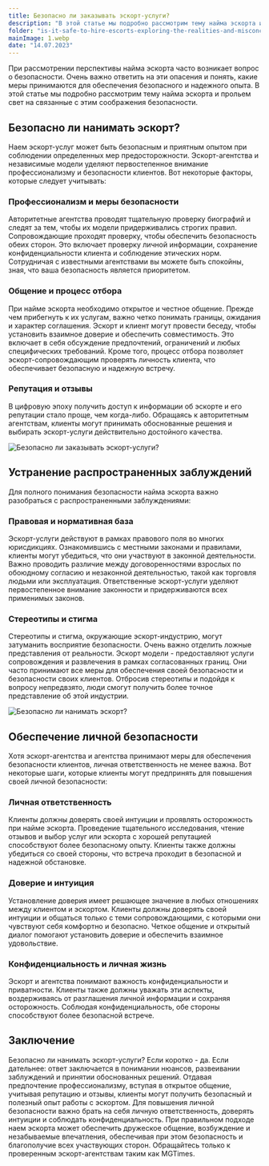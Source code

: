 ```yaml
---
title: Безопасно ли заказывать эскорт-услуги? 
description: "В этой статье мы подробно рассмотрим тему найма эскорта и прольем свет на связанные с этим соображения безопасности."
folder: "is-it-safe-to-hire-escorts-exploring-the-realities-and-misconceptions"
mainImage: 1.webp
date: "14.07.2023"
---
```


При рассмотрении перспективы найма эскорта часто возникает вопрос о безопасности. Очень важно ответить на эти опасения и понять, какие меры принимаются для обеспечения безопасного и надежного опыта. В этой статье мы подробно рассмотрим тему найма эскорта и прольем свет на связанные с этим соображения безопасности. 

## Безопасно ли нанимать эскорт?
Наем эскорт-услуг может быть безопасным и приятным опытом при соблюдении определенных мер предосторожности. Эскорт-агентства и независимые модели уделяют первостепенное внимание профессионализму и безопасности клиентов. Вот некоторые факторы, которые следует учитывать:


### Профессионализм и меры безопасности

Авторитетные агентства проводят тщательную проверку биографий и следят за тем, чтобы их модели придерживались строгих правил. Сопровождающие проходят проверку, чтобы обеспечить безопасность обеих сторон. Это включает проверку личной информации, сохранение конфиденциальности клиента и соблюдение этических норм. Сотрудничая с известными агентствами вы можете быть спокойны, зная, что ваша безопасность является приоритетом.

### Общение и процесс отбора

При найме эскорта необходимо открытое и честное общение. Прежде чем прибегнуть к их услугам, важно четко понимать границы, ожидания и характер соглашения. Эскорт и клиент могут провести беседу, чтобы установить взаимное доверие и обеспечить совместимость. Это включает в себя обсуждение предпочтений, ограничений и любых специфических требований. Кроме того, процесс отбора позволяет эскорт-сопровождающим проверять личность клиента, что обеспечивает безопасную и надежную встречу.

### Репутация и отзывы
В цифровую эпоху получить доступ к информации об эскорте и его репутации стало проще, чем когда-либо. Обращаясь к авторитетным агентствам, клиенты могут принимать обоснованные решения и выбирать эскорт-услуги действительно достойного качества.

![Безопасно ли заказывать эскорт-услуги?](/assets/img/media/is-it-safe-to-hire-escorts-exploring-the-realities-and-misconceptions/1.webp "Безопасно ли заказывать эскорт-услуги в Дубае")

## Устранение распространенных заблуждений
Для полного понимания безопасности найма эскорта важно разобраться с распространенными заблуждениями:

### Правовая и нормативная база
Эскорт-услуги действуют в рамках правового поля во многих юрисдикциях. Ознакомившись с местными законами и правилами, клиенты могут убедиться, что они участвуют в законной деятельности. Важно проводить различие между договоренностями взрослых по обоюдному согласию и незаконной деятельностью, такой как торговля людьми или эксплуатация. Ответственные эскорт-услуги уделяют первостепенное внимание законности и придерживаются всех применимых законов.

### Стереотипы и стигма
Стереотипы и стигма, окружающие эскорт-индустрию, могут затуманить восприятие безопасности. Очень важно отделить ложные представления от реальности. Эскорт модели - предоставляют услуги сопровождения и развлечения в рамках согласованных границ. Они часто принимают все меры для обеспечения своей безопасности и безопасности своих клиентов. Отбросив стереотипы и подойдя к вопросу непредвзято, люди смогут получить более точное представление об этой индустрии.

![Безопасно ли нанимать эскорт?](/assets/img/media/is-it-safe-to-hire-escorts-exploring-the-realities-and-misconceptions/2.webp "Безопасно ли нанимать эскорт в Дубае")

## Обеспечение личной безопасности
Хотя эскорт-агентства и агентства принимают меры для обеспечения безопасности клиентов, личная ответственность не менее важна. Вот некоторые шаги, которые клиенты могут предпринять для повышения своей личной безопасности:

### Личная ответственность
Клиенты должны доверять своей интуиции и проявлять осторожность при найме эскорта. Проведение тщательного исследования, чтение отзывов и выбор услуг или эскорта с хорошей репутацией способствуют более безопасному опыту. Клиенты также должны убедиться со своей стороны, что встреча проходит в безопасной и надежной обстановке.

### Доверие и интуиция
Установление доверия имеет решающее значение в любых отношениях между клиентом и эскортом. Клиенты должны доверять своей интуиции и общаться только с теми сопровождающими, с которыми они чувствуют себя комфортно и безопасно. Четкое общение и открытый диалог помогают установить доверие и обеспечить взаимное удовольствие.

### Конфиденциальность и личная жизнь
Эскорт и агентства понимают важность конфиденциальности и приватности. Клиенты также должны уважать эти аспекты, воздерживаясь от разглашения личной информации и сохраняя осторожность. Соблюдая конфиденциальность, обе стороны способствуют более безопасной встрече.

## Заключение
Безопасно ли нанимать эскорт-услуги? Если коротко - да.
Если дательнее: ответ заключается в понимании нюансов, развеивании заблуждений и принятии обоснованных решений. Отдавая предпочтение профессионализму, вступая в открытое общение, учитывая репутацию и отзывы, клиенты могут получить безопасный и полезный опыт работы с эскортом. 
Для повышения личной безопасности важно брать на себя личную ответственность, доверять интуиции и соблюдать конфиденциальность. При правильном подходе наем эскорта может обеспечить дружеское общение, возбуждение и незабываемые впечатления, обеспечивая при этом безопасность и благополучие всех участвующих сторон. Обращайтесь только к проверенным эскорт-агентствам таким как MGTimes.




